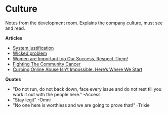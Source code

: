 Culture
=======

Notes from the development room. Explains the company culture, must see and read.

**Articles**
* [System justification](http://en.m.wikipedia.org/wiki/System_justification)
* [Wicked problem](http://en.wikipedia.org/wiki/Wicked_problem)
* [Women are Important too Our Success, Respect Them!](http://reviews.financesonline.com/most-popular-social-media-sites-review/)
* [Fighting The Community Cancer](https://modelviewculture.com/pieces/leaving-toxic-open-source-communities)
* [Curbing Online Abuse Isn’t Impossible. Here’s Where We Start](http://www.wired.com/2014/05/fighting-online-harassment/)

**Quotes**
* "Do not run, do not back down, face every issue and do not rest till you work it out with the people here." -Access
* "Stay legit" -Omni
* "No one here is worthless and we are going to prove that!" -Trixie
